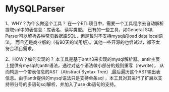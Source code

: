 MySQLParser
===========

1、WHY？为什么做这个工具？
在一个ETL项目中，需要一个工具程序去自动解析提取sql中的表信息：库表名、读写类型。
已有的一些工具，如General SQL Parser可以解析各种常见数据库SQL，但是暂时不支持mysql的load data local语法，
而且还是商业版的（有90天的试用版）。其他一些开源的也尝试过，都不太符合项目需求。

2、HOW？如何实现的？
本工具是基于antlr3来实现的mysql解析器。antlr主页上提供有mysql的antlr语法，通过对这个语法做小部分的规则重写（rewrite），
从而构造一个带表信息的AST（Abstract Syntax Tree）,最后遍历这个AST输出表信息。由于antlr提供的mysql语法只是支持单条sql
，本工具对其进行了扩展以支持带分号的多语句sql解析，并加入了use db语句的支持。